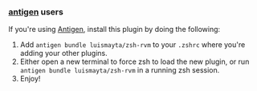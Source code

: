 ### [antigen](https://github.com/zsh-users/antigen) users

If you're using [Antigen](https://github.com/zsh-lovers/antigen), install this plugin by doing the following:

1.  Add `antigen bundle luismayta/zsh-rvm` to your `.zshrc` where you're adding your other plugins.
2.  Either open a new terminal to force zsh to load the new plugin, or run `antigen bundle luismayta/zsh-rvm` in a running zsh session.
3.  Enjoy!
